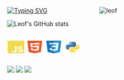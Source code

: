 [![Typing SVG](https://readme-typing-svg.demolab.com?font=Fira+Code&pause=1000&color=09C82A&random=false&width=435&lines=Hello!!+My+name+is+Leof+%CB%8E%CB%8A%CB%97;I'm+21+years+old+.%E1%90%9F;I'm+from+Brazil+%E0%B4%A6%E0%B5%8D%E0%B4%A6%E0%B4%BF(%CB%B5+%E2%80%A2%CC%80+%E1%B4%97+-+%CB%B5+)+%E2%9C%A7)](https://git.io/typing-svg)
  <img height=190 width=290img align="right" alt="leof" src="https://media.discordapp.net/attachments/743107028628668419/1356598103204954132/6cb1dda21ad21d8154390c65b730ef15.jpg?ex=67ed25f0&is=67ebd470&hm=629a862cb300b8d62d1d5404b1e8e3382ac15c3940bda427a44ffbbf6c26d607&=&format=webp&width=589&height=446">


<div>
  
![Leof's GitHub stats](https://github-readme-stats.vercel.app/api?username=leofkin&show_icons=true&theme=dark)
<div>

<div style="display: inline_block"><br>
  <img align="center" alt="Rafa-Js" height="30" width="40" src="https://raw.githubusercontent.com/devicons/devicon/master/icons/javascript/javascript-plain.svg">
  <img align="center" alt="Rafa-HTML" height="30" width="40" src="https://raw.githubusercontent.com/devicons/devicon/master/icons/html5/html5-original.svg">
  <img align="center" alt="Rafa-CSS" height="30" width="40" src="https://raw.githubusercontent.com/devicons/devicon/master/icons/css3/css3-original.svg">
  <img align="center" alt="Rafa-Python" height="30" width="40" src="https://raw.githubusercontent.com/devicons/devicon/master/icons/python/python-original.svg">
</div>
  
  ##
 
<div> 
  <a href="https://instagram.com/insetarium" target="_blank"><img src="https://img.shields.io/badge/-Instagram-%23E4405F?style=for-the-badge&logo=instagram&logoColor=white" target="_blank"></a>
  <a href = "mailto:leofff@gmail.com"><img src="https://img.shields.io/badge/-Gmail-%23333?style=for-the-badge&logo=gmail&logoColor=white" target="_blank"></a>
  <a href="https://www.linkedin.com/in/leandroffarias/" target="_blank"><img src="https://img.shields.io/badge/-LinkedIn-%230077B5?style=for-the-badge&logo=linkedin&logoColor=white" target="_blank"></a> 
 
 
</div>
